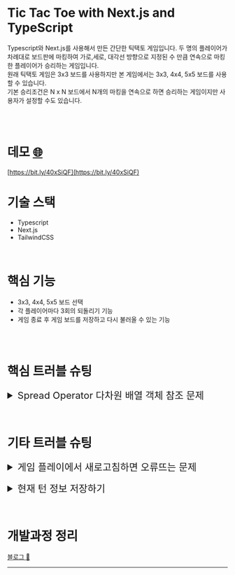 # Tic Tac Toe with Next.js and TypeScript

Typescript와 Next.js를 사용해서 만든 간단한 틱택토 게임입니다.
두 명의 플레이어가 차례대로 보드판에 마킹하여 가로,세로, 대각선 방향으로 지정된 수 만큼 연속으로 마킹한 플레이어가 승리하는 게임입니다.  
원래 틱택토 게임은 3x3 보드를 사용하지만 본 게임에서는 3x3, 4x4, 5x5 보드를 사용할 수 있습니다.  
기본 승리조건은 N x N 보드에서 N개의 마킹을 연속으로 하면 승리하는 게임이지만 사용자가 설정할 수도 있습니다.

</br>
</br>

# 데모 [🌐](https://bit.ly/40xSiQF)
[https://bit.ly/40xSiQF](https://bit.ly/40xSiQF)

# 기술 스택

- Typescript
- Next.js
- TailwindCSS

</br>

# 핵심 기능

- 3x3, 4x4, 5x5 보드 선택
- 각 플레이어마다 3회의 되돌리기 기능
- 게임 종료 후 게임 보드를 저장하고 다시 불러올 수 있는 기능

</br>
</br>

# 핵심 트러블 슈팅

<details>
   <summary style="font-size: 22px;">Spread Operator 다차원 배열 객체 참조 문제</summary>

2차원 배열 boardState의 요소에 turn 정보를 추가하기위해 데이터를 "O" | "X"의 string에서
{player: "O" | "X", turn: number}의 object로 변경 후 게임 보드를 클릭했을때 같은 row의 모든 요소가 변경되는 문제가 발생했다.

문제가 발생했던 코드

```typescript
const newBoardState = boardState.map((row) => [...row]);
```

### 문제가 발생한 원인

문제가 발생했던 코드는 newBoardState가 생성될때 객체 참조를 이용해서 생생되어 같은 행의 모든 요소가 동일한 객체를 참조하게되어 다른 요소들도 영향을 받기 때문이었다.
spread 연산자는 깊은 복사를 실행한다고 배웠고 지금까지 실제로 그렇게 작동했었는데 이번에는 그렇지 않았다.
[참고 📌](https://velog.io/@yukyung/Spread-Operator%EB%8A%94-%EC%96%95%EC%9D%80-%EB%B3%B5%EC%82%AC%EC%9D%BC%EA%B9%8C-%EA%B9%8A%EC%9D%80-%EB%B3%B5%EC%82%AC%EC%9D%BC%EA%B9%8C)

**Spread Operator는 1depth 값에서만 깊은 복사를 실행한다** 즉 다차원 배열을 복사하기에 적합하지 않다고 한다.

이를 해결하기 위해서 각 행에 대해 새로운 배열을 생성할때 각 행에 다시 map을 사용해 col에 대한 1 depth의 새로운 객체를 생성하고 이를 배열로 만들어 서로 독립적인 객체를 가지는 새로운 배열을 만들어야한다.

해결된 코드

```typescript
const newBoardState = boardState.map((row) => row.map((col) => ({ ...col })));
```

객체의 참조에 대해서는 알고있다고 생각했는데 이런 문제가 발생할 줄 몰랐다.  
spread 연산자는 정말 많이 사용하고있었고 객체의 참조를 유지하지 않고 깊은 복사를 하기위해서 사용하던 방법이었는데 다차원 배열에서는 생각대로 동작하지 않는다는 것을 알게되었다.
이 경험을 통해 객체의 참조에대해 다시 찾아보며 공부할 수 있는 계기가되었다.

</details>

</br>
</br>

# 기타 트러블 슈팅

<details>
   <summary style="font-size: 22px;">게임 플레이에서 새로고침하면 오류뜨는 문제</summary>

[Github 📌](https://github.com/Strongorange/TicTacToe-TS/commit/33a29a2d8ebbc2db4577c33ad7c3c5a22f04fafc)  
라우터로 전달한 쿼리가 새로고침시 인식되지 않아 생긴 문제였다.  
SSR 함수 getServerSideProps를 사용하여 query로 받은 boardSize, winTarget을 props로 넘겨주고
Hydration 문제를 야기시키는 randomStartPlayer 함수를 서버사이드로 옮겨 시작 플레이어를 서버에서 랜덤으로 정해주었다.

</details>

</br>

<details>
   <summary style="font-size: 22px;">현재 턴 정보 저장하기</summary>

[Github 📌](https://github.com/Strongorange/TicTacToe-TS/commit/7d2219aec394635184acd5ca998c077f3f8ae8b8)

boardHistory로 게임 보드 상태를 관리했기에 게임 저장 자체는 어렵지 않았으나
각 기호위에 해당 기호가 놓인 차례를 표시해주는 기능을 구현하는데 어려움을 겪었다.  
게임 저장 기능만 생각해두고 턴 정보를 관리하지 않아서 생긴 문제였다.

생각해본 해결법은

1. 2차원 배열 boardState의 row-col 위치에 턴 정보도 같이 저장한다.

   1. 게임 턴수를 관리하는 state를 만든다.
   2. handleCellClick 함수에서 boardHistory에 push할때 턴 정보를 같이 넣어주는 방법
   3. 기존 2차원 배열의 boardState 는 [[O, X, O]... [...]]
   4. 현재 플레이어 정보만 있는 string에서 object로 변경한다.
   5. 여기에 턴 정보를 추가해
   6. ```typescript
      [
        [{"player" : "O", "turn" : 1},{"player" : "X", "turn" : 2},{"player" : "O", "turn" : 3}]
        ...
        [...]
        ]

      ```

      방식으로 만든다.

2. 턴수를 관리하는 2차원 배열을 만들고 boardState가 마킹될때 동일한 위치에 턴 수를 저장한다
   1. 결과적으로 동일한 크기, 형태의 2차원 배열이 만들어지며 존재하는 데이터만 달라진다.

첫번째 방법은 기존의 boardState의 구조를 변경해야하지만 메모리 낭비가 덜하고 두번째 방법은 기존의 boardState를 변경하지 않지만 메모리 낭비가 더 많다.

턴 정보와 플레이어를 함께 저장하는 첫번째 방법이 더 좋은 방법이라고 생각하여 첫번째 방법으로 구현하였다.

</details>

</br>
</br>

# 개발과정 정리

[블로그 📝](https://velog.io/@strongorange/tictactoe1)

---
